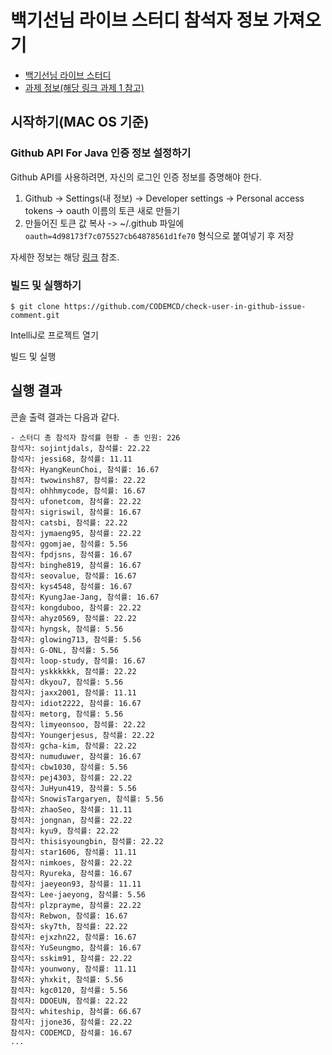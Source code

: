 # 백기선님 라이브 스터디 참석자 정보 가져오기
- [백기선님 라이브 스터디](https://github.com/whiteship/live-study)
- [과제 정보(해당 링크 과제 1 참고)](https://github.com/whiteship/live-study/issues/4)

## 시작하기(MAC OS 기준)
### Github API For Java 인증 정보 설정하기
Github API를 사용하려면, 자신의 로그인 인증 정보를 증명해야 한다.
1. Github ->  Settings(내 정보) -> Developer settings -> Personal access tokens -> oauth 이름의 토큰 새로 만들기
2. 만들어진 토큰 값 복사 -> ~/.github 파일에 `oauth=4d98173f7c075527cb64878561d1fe70` 형식으로 붙여넣기 후 저장

자세한 정보는 해당 [링크](https://github-api.kohsuke.org/index.html) 참조.

### 빌드 및 실행하기

```
$ git clone https://github.com/CODEMCD/check-user-in-github-issue-comment.git
``` 

IntelliJ로 프로젝트 열기

빌드 및 실행

## 실행 결과

콘솔 출력 결과는 다음과 같다.

```
- 스터디 총 참석자 참석률 현황 - 총 인원: 226
참석자: sojintjdals, 참석률: 22.22
참석자: jessi68, 참석률: 11.11
참석자: HyangKeunChoi, 참석률: 16.67
참석자: twowinsh87, 참석률: 22.22
참석자: ohhhmycode, 참석률: 16.67
참석자: ufonetcom, 참석률: 22.22
참석자: sigriswil, 참석률: 16.67
참석자: catsbi, 참석률: 22.22
참석자: jymaeng95, 참석률: 22.22
참석자: ggomjae, 참석률: 5.56
참석자: fpdjsns, 참석률: 16.67
참석자: binghe819, 참석률: 16.67
참석자: seovalue, 참석률: 16.67
참석자: kys4548, 참석률: 16.67
참석자: KyungJae-Jang, 참석률: 16.67
참석자: kongduboo, 참석률: 22.22
참석자: ahyz0569, 참석률: 22.22
참석자: hyngsk, 참석률: 5.56
참석자: glowing713, 참석률: 5.56
참석자: G-ONL, 참석률: 5.56
참석자: loop-study, 참석률: 16.67
참석자: yskkkkkk, 참석률: 22.22
참석자: dkyou7, 참석률: 5.56
참석자: jaxx2001, 참석률: 11.11
참석자: idiot2222, 참석률: 16.67
참석자: metorg, 참석률: 5.56
참석자: limyeonsoo, 참석률: 22.22
참석자: Youngerjesus, 참석률: 22.22
참석자: gcha-kim, 참석률: 22.22
참석자: numuduwer, 참석률: 16.67
참석자: cbw1030, 참석률: 5.56
참석자: pej4303, 참석률: 22.22
참석자: JuHyun419, 참석률: 5.56
참석자: SnowisTargaryen, 참석률: 5.56
참석자: zhaoSeo, 참석률: 11.11
참석자: jongnan, 참석률: 22.22
참석자: kyu9, 참석률: 22.22
참석자: thisisyoungbin, 참석률: 22.22
참석자: star1606, 참석률: 11.11
참석자: nimkoes, 참석률: 22.22
참석자: Ryureka, 참석률: 16.67
참석자: jaeyeon93, 참석률: 11.11
참석자: Lee-jaeyong, 참석률: 5.56
참석자: plzprayme, 참석률: 22.22
참석자: Rebwon, 참석률: 16.67
참석자: sky7th, 참석률: 22.22
참석자: ejxzhn22, 참석률: 16.67
참석자: YuSeungmo, 참석률: 16.67
참석자: sskim91, 참석률: 22.22
참석자: younwony, 참석률: 11.11
참석자: yhxkit, 참석률: 5.56
참석자: kgc0120, 참석률: 5.56
참석자: DDOEUN, 참석률: 22.22
참석자: whiteship, 참석률: 66.67
참석자: jjone36, 참석률: 22.22
참석자: CODEMCD, 참석률: 16.67
...
```